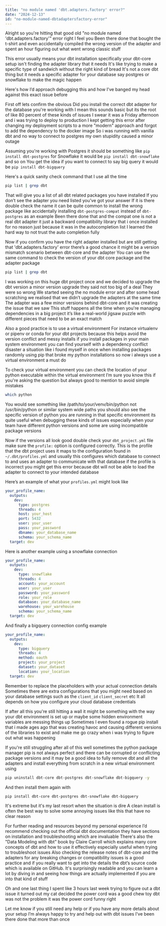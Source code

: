 ```yaml
---
title: "no module named 'dbt.adapters.factory' error?"
date: "2024-12-13"
id: "no-module-named-dbtadaptersfactory-error"
---
```


Alright so you're hitting that good old "no module named 'dbt.adapters.factory'" error right I feel you Been there done that bought the t-shirt and even accidentally compiled the wrong version of the adapter and spent an hour figuring out what went wrong classic stuff

This error usually means your dbt installation specifically your dbt-core setup isn't finding the adapter library that it needs It's like trying to make a specific type of sandwich without the right kind of bread It's not a core dbt thing but it needs a specific adapter for your database say postgres or snowflake to make the magic happen

Here's how I’d approach debugging this and how I've banged my head against this exact issue before

First off lets confirm the obvious Did you install the correct dbt adapter for the database you're working with I mean this sounds basic but its the root of like 80 percent of these kinds of issues I swear it was a Friday afternoon and i was trying to deploy to production I kept getting this error after changing my deployment scripts to a more "modern" approach and forgot to add the dependency to the docker image So i was running with vanilla dbt and no way to connect to postgres my own stupidity caused a minor outage

Assuming you're working with Postgres it should be something like `pip install dbt-postgres` for Snowflake it would be `pip install dbt-snowflake` and so on You get the idea if you want to connect to say big query it would be `pip install dbt-bigquery`

Here's a quick sanity check command that I use all the time

```bash
pip list | grep dbt
```

That will give you a list of all dbt related packages you have installed If you don’t see the adapter you need listed you’ve got your answer If it is there double check the name it can be quite common to install the wrong package like accidentally installing `dbt-postgres-compat` instead of `dbt-postgres` as an example Been there done that and the compat one is not a real dbt adapter it just a backward compatibility library that i once installed for no reason just because it was in the autocompletion list I learned the hard way to not trust the auto completion fully

Now if you confirm you have the right adapter installed but are still getting that 'dbt.adapters.factory' error there’s a good chance it might be a version mismatch scenario between dbt-core and the adapter You can use the same command to check the version of your dbt core package and the adapter package

```bash
pip list | grep dbt
```

I was working on this huge dbt project once and we decided to upgrade the dbt version a minor version upgrade they said not too big of a deal They were so wrong We started seeing the no module error and after some head scratching we realised that we didn’t upgrade the adapters at the same time The adapter was a few minor versions behind dbt-core and it was creating the issue that we saw This stuff happens all the time when you're managing dependencies in a big project it’s like a real-world jigsaw puzzle with different pieces that need to be an exact match

Also a good practice is to use a virtual environment For instance virtualenv or pipenv or conda for your dbt projects because this helps avoid the version conflict and messy installs if you install packages in your main system environment you can find yourself with a dependency conflict disaster a situation like i found myself in once when installing packages randomly using pip that broke my python installations so now i always use a virtual environment a must do

To check your virtual environment you can check the location of your python executable within the virtual environment I’m sure you know this if you're asking the question but always good to mention to avoid simple mistakes

```bash
which python
```

You would see something like /path/to/your/venv/bin/python not /usr/bin/python or similar system wide paths you should also see the specific version of python you are running in that specific environment its quite useful when debugging these kinds of issues especially when your team have different python versions and some are using incompatible package versions

Now if the versions all look good double check your `dbt_project.yml` file make sure the `profile:` option is configured correctly. This is the profile that the dbt project uses it maps to the configuration found in `~/.dbt/profiles.yml` and usually this configures which database to connect to and uses an adapter to communicate with that database if the profile is incorrect you might get this error because dbt will not be able to load the adapter to connect to your intended database

Here’s an example of what your `profiles.yml` might look like

```yaml
your_profile_name:
  outputs:
    dev:
      type: postgres
      threads: 4
      host: your_host
      port: 5432
      user: your_user
      pass: your_password
      dbname: your_database_name
      schema: your_schema_name
  target: dev
```

Here is another example using a snowflake connection

```yaml
your_profile_name:
  outputs:
    dev:
      type: snowflake
      threads: 4
      account: your_account
      user: your_user
      password: your_password
      role: your_role
      database: your_database_name
      warehouse: your_warehouse
      schema: your_schema_name
  target: dev
```

And finally a bigquery connection config example

```yaml
your_profile_name:
  outputs:
    dev:
      type: bigquery
      threads: 4
      method: oauth
      project: your_project
      dataset: your_dataset
      location: your_location
  target: dev

```

Remember to replace the placeholders with your actual connection details Sometimes there are extra configurations that you might need based on your database settings such as the `client_id` `client_secret` etc It all depends on how you configure your cloud database credentials

If after all this you're still hitting a wall it might be something with the way your dbt environment is set up or maybe some hidden environment variables are messing things up Sometimes I even found a rogue pip install that i made ages ago that was creating havoc and causing different versions of the libraries to exist and make me go crazy when i was trying to figure out what was happening

If you're still struggling after all of this well sometimes the python package manager pip is not always perfect and there can be corrupted or conflicting package versions and it may be a good idea to fully remove dbt and all the adapters and install everything from scratch in a new virtual environment using

```bash
pip uninstall dbt-core dbt-postgres dbt-snowflake dbt-bigquery -y
```

And then install them again with

```bash
pip install dbt-core dbt-postgres dbt-snowflake dbt-bigquery
```

It's extreme but it's my last resort when the situation is dire A clean install is often the best way to solve some annoying issues like this that have no clear reason

For further reading and resources beyond my personal experience I’d recommend checking out the official dbt documentation they have sections on installation and troubleshooting which are invaluable There's also the "Data Modeling with dbt" book by Claire Carroll which explains many core concepts of dbt and how to use it effectively especially useful when trying to troubleshoot issues Also checking the release notes of dbt-core and the adapters for any breaking changes or compatibility issues is a good practice and if you really want to get into the details the dbt’s source code which is available on GitHub. It's surprisingly readable and you can learn a lot by diving in and seeing how things are actually implemented if you are into that kind of stuff

Oh and one last thing I spent like 3 hours last week trying to figure out a dbt issue it turned out my cat decided the power cord was a good chew toy dbt was not the problem it was the power cord funny right

Let me know if you still need any help or if you have any more details about your setup I’m always happy to try and help out with dbt issues I've been there done that more than once
